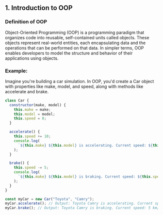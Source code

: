 ## 1. Introduction to OOP

### Definition of OOP

Object-Oriented Programming (OOP) is a programming paradigm that organizes code into reusable, self-contained units called objects. These objects represent real-world entities, each encapsulating data and the operations that can be performed on that data. In simpler terms, OOP enables developers to model the structure and behavior of their applications using objects.

### Example:

Imagine you're building a car simulation. In OOP, you'd create a Car object with properties like make, model, and speed, along with methods like accelerate and brake.

```js
class Car {
  constructor(make, model) {
    this.make = make;
    this.model = model;
    this.speed = 0;
  }

  accelerate() {
    this.speed += 10;
    console.log(
      `${this.make} ${this.model} is accelerating. Current speed: ${this.speed} km/h`
    );
  }

  brake() {
    this.speed -= 5;
    console.log(
      `${this.make} ${this.model} is braking. Current speed: ${this.speed} km/h`
    );
  }
}

const myCar = new Car("Toyota", "Camry");
myCar.accelerate(); // Output: Toyota Camry is accelerating. Current speed: 10 km/h
myCar.brake(); // Output: Toyota Camry is braking. Current speed: 5 km/h
```
